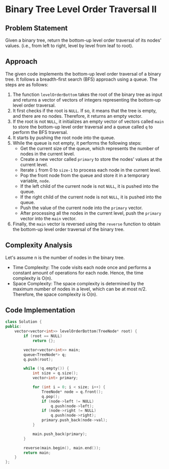 # Binary Tree Level Order Traversal II

## Problem Statement

Given a binary tree, return the bottom-up level order traversal of its nodes' values. (i.e., from left to right, level by level from leaf to root).

## Approach

The given code implements the bottom-up level order traversal of a binary tree. It follows a breadth-first search (BFS) approach using a queue. The steps are as follows:

1. The function `levelOrderBottom` takes the root of the binary tree as input and returns a vector of vectors of integers representing the bottom-up level order traversal.
2. It first checks if the root is `NULL`. If so, it means that the tree is empty, and there are no nodes. Therefore, it returns an empty vector.
3. If the root is not `NULL`, it initializes an empty vector of vectors called `main` to store the bottom-up level order traversal and a queue called `q` to perform the BFS traversal.
4. It starts by pushing the root node into the queue.
5. While the queue is not empty, it performs the following steps:
   - Get the current size of the queue, which represents the number of nodes in the current level.
   - Create a new vector called `primary` to store the nodes' values at the current level.
   - Iterate `i` from 0 to `size-1` to process each node in the current level.
   - Pop the front node from the queue and store it in a temporary variable, `node`.
   - If the left child of the current node is not `NULL`, it is pushed into the queue.
   - If the right child of the current node is not `NULL`, it is pushed into the queue.
   - Push the value of the current node into the `primary` vector.
   - After processing all the nodes in the current level, push the `primary` vector into the `main` vector.
6. Finally, the `main` vector is reversed using the `reverse` function to obtain the bottom-up level order traversal of the binary tree.

## Complexity Analysis

Let's assume n is the number of nodes in the binary tree.

- Time Complexity: The code visits each node once and performs a constant amount of operations for each node. Hence, the time complexity is O(n).
- Space Complexity: The space complexity is determined by the maximum number of nodes in a level, which can be at most n/2. Therefore, the space complexity is O(n).

## Code Implementation

```cpp
class Solution {
public:
    vector<vector<int>> levelOrderBottom(TreeNode* root) {
        if (root == NULL)
            return {};

        vector<vector<int>> main;
        queue<TreeNode*> q;
        q.push(root);

        while (!q.empty()) {
            int size = q.size();
            vector<int> primary;

            for (int i = 0; i < size; i++) {
                TreeNode* node = q.front();
                q.pop();
                if (node->left != NULL)
                    q.push(node->left);
                if (node->right != NULL)
                    q.push(node->right);
                primary.push_back(node->val);
            }

            main.push_back(primary);
        }

        reverse(main.begin(), main.end());
        return main;
    }
};
